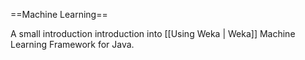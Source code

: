 ==Machine Learning==

A small introduction introduction into [[Using Weka | Weka]] Machine Learning Framework for Java.

